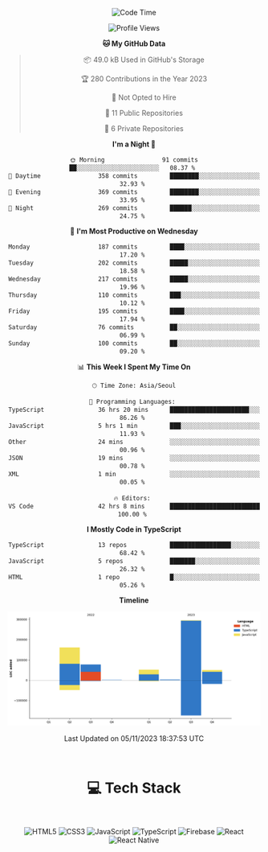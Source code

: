 <div align="center">

  <!--START_SECTION:waka-->
![Code Time](http://img.shields.io/badge/Code%20Time-45%20hrs%2023%20mins-blue)

![Profile Views](http://img.shields.io/badge/Profile%20Views-178-blue)

**🐱 My GitHub Data** 

> 📦 49.0 kB Used in GitHub's Storage 
 > 
> 🏆 280 Contributions in the Year 2023
 > 
> 🚫 Not Opted to Hire
 > 
> 📜 11 Public Repositories 
 > 
> 🔑 6 Private Repositories 
 > 
**I'm a Night 🦉** 

```text
🌞 Morning                91 commits          ██░░░░░░░░░░░░░░░░░░░░░░░   08.37 % 
🌆 Daytime                358 commits         ████████░░░░░░░░░░░░░░░░░   32.93 % 
🌃 Evening                369 commits         ████████░░░░░░░░░░░░░░░░░   33.95 % 
🌙 Night                  269 commits         ██████░░░░░░░░░░░░░░░░░░░   24.75 % 
```
📅 **I'm Most Productive on Wednesday** 

```text
Monday                   187 commits         ████░░░░░░░░░░░░░░░░░░░░░   17.20 % 
Tuesday                  202 commits         █████░░░░░░░░░░░░░░░░░░░░   18.58 % 
Wednesday                217 commits         █████░░░░░░░░░░░░░░░░░░░░   19.96 % 
Thursday                 110 commits         ███░░░░░░░░░░░░░░░░░░░░░░   10.12 % 
Friday                   195 commits         ████░░░░░░░░░░░░░░░░░░░░░   17.94 % 
Saturday                 76 commits          ██░░░░░░░░░░░░░░░░░░░░░░░   06.99 % 
Sunday                   100 commits         ██░░░░░░░░░░░░░░░░░░░░░░░   09.20 % 
```


📊 **This Week I Spent My Time On** 

```text
🕑︎ Time Zone: Asia/Seoul

💬 Programming Languages: 
TypeScript               36 hrs 20 mins      ██████████████████████░░░   86.26 % 
JavaScript               5 hrs 1 min         ███░░░░░░░░░░░░░░░░░░░░░░   11.93 % 
Other                    24 mins             ░░░░░░░░░░░░░░░░░░░░░░░░░   00.96 % 
JSON                     19 mins             ░░░░░░░░░░░░░░░░░░░░░░░░░   00.78 % 
XML                      1 min               ░░░░░░░░░░░░░░░░░░░░░░░░░   00.05 % 

🔥 Editors: 
VS Code                  42 hrs 8 mins       █████████████████████████   100.00 % 
```

**I Mostly Code in TypeScript** 

```text
TypeScript               13 repos            █████████████████░░░░░░░░   68.42 % 
JavaScript               5 repos             ███████░░░░░░░░░░░░░░░░░░   26.32 % 
HTML                     1 repo              █░░░░░░░░░░░░░░░░░░░░░░░░   05.26 % 
```



**Timeline**

![Lines of Code chart](https://raw.githubusercontent.com/SONGDAM/SONGDAM/master/assets/bar_graph.png)


 Last Updated on 05/11/2023 18:37:53 UTC
<!--END_SECTION:waka-->

  
 <br>
  
# 💻 Tech Stack
  
</div>

</br>

<div align="center">

   ![HTML5](https://img.shields.io/badge/html5-%23E34F26.svg?style=for-the-badge&logo=html5&logoColor=white) ![CSS3](https://img.shields.io/badge/css3-%231572B6.svg?style=for-the-badge&logo=css3&logoColor=white) ![JavaScript](https://img.shields.io/badge/javascript-%23323330.svg?style=for-the-badge&logo=javascript&logoColor=%23F7DF1E) 
 ![TypeScript](https://img.shields.io/badge/typescript-%23007ACC.svg?style=for-the-badge&logo=typescript&logoColor=white)
  ![Firebase](https://img.shields.io/badge/firebase-%23039BE5.svg?style=for-the-badge&logo=firebase) 
 ![React](https://img.shields.io/badge/react-%2320232a.svg?style=for-the-badge&logo=react&logoColor=%2361DAFB) ![React Native](https://img.shields.io/badge/react_native-%2320232a.svg?style=for-the-badge&logo=react&logoColor=%2361DAFB) 

 
</div>
